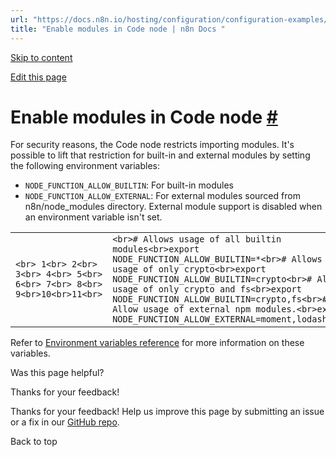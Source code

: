 ```yaml
---
url: "https://docs.n8n.io/hosting/configuration/configuration-examples/modules-in-code-node/"
title: "Enable modules in Code node | n8n Docs "
---
```


[Skip to content](https://docs.n8n.io/hosting/configuration/configuration-examples/modules-in-code-node/#enable-modules-in-code-node)

[Edit this page](https://github.com/n8n-io/n8n-docs/edit/main/docs/hosting/configuration/configuration-examples/modules-in-code-node.md "Edit this page")

# Enable modules in Code node [\#](https://docs.n8n.io/hosting/configuration/configuration-examples/modules-in-code-node/\#enable-modules-in-code-node "Permanent link")

For security reasons, the Code node restricts importing modules. It's possible to lift that restriction for built-in and external modules by setting the following environment variables:

- `NODE_FUNCTION_ALLOW_BUILTIN`: For built-in modules
- `NODE_FUNCTION_ALLOW_EXTERNAL`: For external modules sourced from n8n/node\_modules directory. External module support is disabled when an environment variable isn't set.

|     |     |
| --- | --- |
| ```<br> 1<br> 2<br> 3<br> 4<br> 5<br> 6<br> 7<br> 8<br> 9<br>10<br>11<br>``` | ```<br># Allows usage of all builtin modules<br>export NODE_FUNCTION_ALLOW_BUILTIN=*<br># Allows usage of only crypto<br>export NODE_FUNCTION_ALLOW_BUILTIN=crypto<br># Allows usage of only crypto and fs<br>export NODE_FUNCTION_ALLOW_BUILTIN=crypto,fs<br># Allow usage of external npm modules.<br>export NODE_FUNCTION_ALLOW_EXTERNAL=moment,lodash<br>``` |

Refer to [Environment variables reference](https://docs.n8n.io/hosting/configuration/environment-variables/nodes/) for more information on these variables.

Was this page helpful?






Thanks for your feedback!






Thanks for your feedback! Help us improve this page by submitting an issue or a fix in our [GitHub repo](https://github.com/n8n-io/n8n-docs).


Back to top